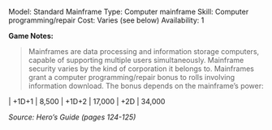 Model: Standard Mainframe
Type: Computer mainframe
Skill: Computer programming/repair
Cost: Varies (see below)
Availability: 1

**Game Notes:** 
> Mainframes are data processing and information storage computers, capable of supporting multiple users simultaneously. Mainframe security varies by the kind of corporation it belongs to. Mainframes grant a computer programming/repair bonus to rolls involving information download. The bonus depends on the mainframe’s power:


| +1D+1  |      8,500
| +1D+2  |     17,000
| +2D  |         34,000

*Source: Hero’s Guide (pages 124-125)*